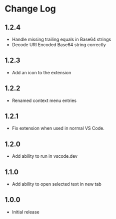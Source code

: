 # Change Log

## 1.2.4

- Handle missing trailing equals in Base64 strings
- Decode URI Encoded Base64 string correctly

## 1.2.3

- Add an icon to the extension

## 1.2.2

- Renamed context menu entries

## 1.2.1

- Fix extension when used in normal VS Code.

## 1.2.0

- Add ability to run in vscode.dev

## 1.1.0

- Add ability to open selected text in new tab

## 1.0.0

- Initial release
